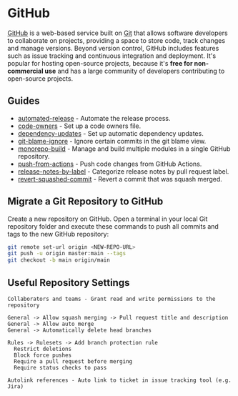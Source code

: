 # GitHub

[GitHub](https://github.com/) is a web-based service built on [Git](../git/) that allows software developers to
collaborate on projects, providing a space to store code, track changes and manage versions.
Beyond version control, GitHub includes features such as issue tracking and continuous integration and deployment.
It's popular for hosting open-source projects, because it's **free for non-commercial use** and has a large community
of developers contributing to open-source projects.

## Guides

* [automated-release](./automated-release/) - Automate the release process.
* [code-owners](./code-owners/) - Set up a code owners file.
* [dependency-updates](./dependency-updates/) - Set up automatic dependency updates.
* [git-blame-ignore](./git-blame-ignore/) - Ignore certain commits in the git blame view.
* [monorepo-build](./monorepo-build/) - Manage and build multiple modules in a single GitHub repository.
* [push-from-actions](./push-from-actions/) - Push code changes from GitHub Actions.
* [release-notes-by-label](./release-notes-by-label/) - Categorize release notes by pull request label.
* [revert-squashed-commit](./revert-squashed-commit/) - Revert a commit that was squash merged.

## Migrate a Git Repository to GitHub

Create a new repository on GitHub. Open a terminal in your local Git repository folder and execute these commands to
push all commits and tags to the new GitHub repository:

```bash
git remote set-url origin <NEW-REPO-URL>
git push -u origin master:main --tags
git checkout -b main origin/main
```

## Useful Repository Settings

```text
Collaborators and teams - Grant read and write permissions to the repository

General -> Allow squash merging -> Pull request title and description
General -> Allow auto merge
General -> Automatically delete head branches

Rules -> Rulesets -> Add branch protection rule
  Restrict deletions
  Block force pushes
  Require a pull request before merging
  Require status checks to pass

Autolink references - Auto link to ticket in issue tracking tool (e.g. Jira)
```
